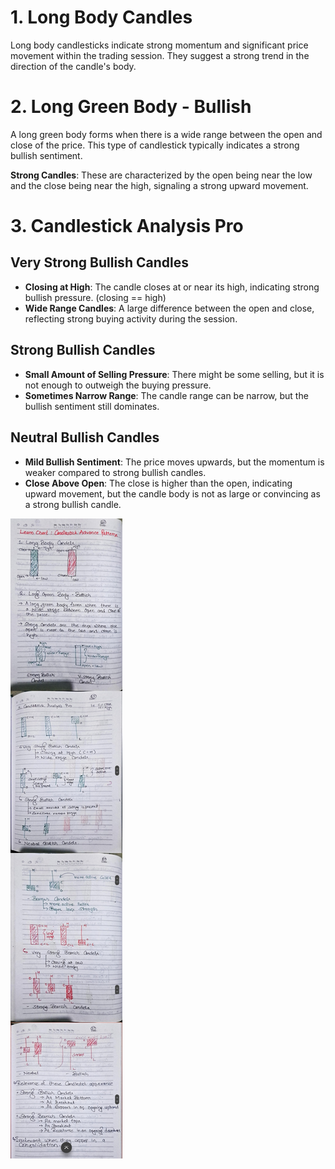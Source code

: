 # 1. Long Body Candles
Long body candlesticks indicate strong momentum and significant price movement within the trading session. They suggest a strong trend in the direction of the candle's body.

# 2. Long Green Body - Bullish
A long green body forms when there is a wide range between the open and close of the price. This type of candlestick typically indicates a strong bullish sentiment.

**Strong Candles**: These are characterized by the open being near the low and the close being near the high, signaling a strong upward movement.

# 3. Candlestick Analysis Pro

## Very Strong Bullish Candles
- **Closing at High**: The candle closes at or near its high, indicating strong bullish pressure. (closing == high)
- **Wide Range Candles**: A large difference between the open and close, reflecting strong buying activity during the session.

## Strong Bullish Candles
- **Small Amount of Selling Pressure**: There might be some selling, but it is not enough to outweigh the buying pressure.
- **Sometimes Narrow Range**: The candle range can be narrow, but the bullish sentiment still dominates.

## Neutral Bullish Candles
- **Mild Bullish Sentiment**: The price moves upwards, but the momentum is weaker compared to strong bullish candles.
- **Close Above Open**: The close is higher than the open, indicating upward movement, but the candle body is not as large or convincing as a strong bullish candle.




![alt text](images/candlestickfull.png)